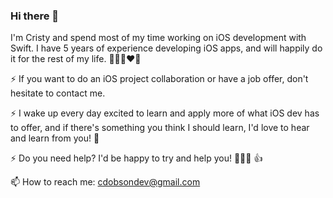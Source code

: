 ### Hi there 👋

I'm Cristy and spend most of my time working on iOS development with Swift. I have 5 years of experience developing iOS apps, and will happily do it for the rest of my life. 👩🏻‍💻♥️📱

⚡️ If you want to do an iOS project collaboration or have a job offer, don't hesitate to contact me.

⚡️ I wake up every day excited to learn and apply more of what iOS dev has to offer, and if there's something you think I should learn, I'd love to hear and learn from you! 💬

⚡️ Do you need help? I'd be happy to try and help you! 👩🏻‍💻 👍


📫 How to reach me: cdobsondev@gmail.com

<!--
**cristydobson/cristydobson** is a ✨ _special_ ✨ repository because its `README.md` (this file) appears on your GitHub profile.

Here are some ideas to get you started:

- 🔭 I’m currently working on ...
- 🌱 I’m currently learning ...
- 👯 I’m looking to collaborate on ...
- 🤔 I’m looking for help with ...
- 💬 Ask me about ...
- ⚡ Fun fact: ...
-->


